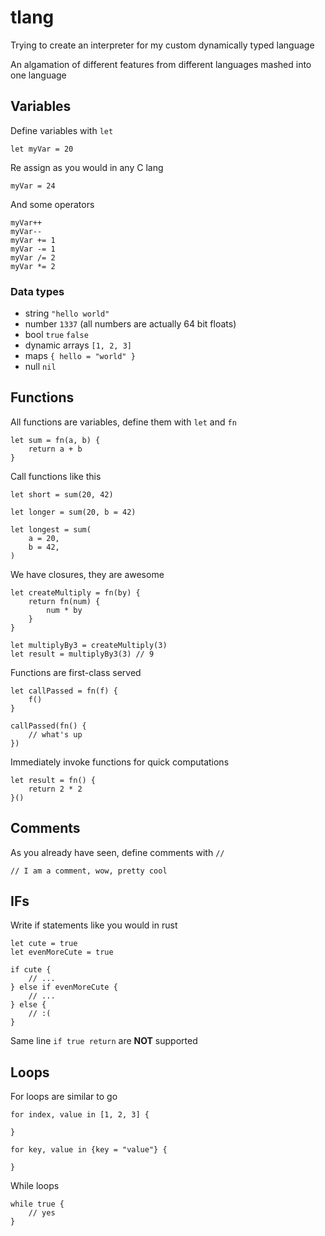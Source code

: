 # tlang

Trying to create an interpreter for my custom dynamically typed language

An algamation of different features from different languages mashed into one language

## Variables

Define variables with `let`

```
let myVar = 20
```

Re assign as you would in any C lang

```
myVar = 24
```

And some operators

```
myVar++
myVar--
myVar += 1
myVar -= 1
myVar /= 2
myVar *= 2
```

### Data types

- string `"hello world"`
- number `1337` (all numbers are actually 64 bit floats)
- bool `true` `false`
- dynamic arrays `[1, 2, 3]`
- maps `{ hello = "world" }`
- null `nil`

## Functions

All functions are variables, define them with `let` and `fn`

```
let sum = fn(a, b) {
    return a + b
}
```

Call functions like this

```
let short = sum(20, 42)

let longer = sum(20, b = 42)

let longest = sum(
    a = 20,
    b = 42,
)
```

We have closures, they are awesome

```
let createMultiply = fn(by) {
    return fn(num) {
        num * by
    }
}

let multiplyBy3 = createMultiply(3)
let result = multiplyBy3(3) // 9
```

Functions are first-class served

```
let callPassed = fn(f) {
    f()
}

callPassed(fn() {
    // what's up
})

```

Immediately invoke functions for quick computations

```
let result = fn() {
    return 2 * 2
}()
```

## Comments

As you already have seen, define comments with `//`

```
// I am a comment, wow, pretty cool
```

## IFs

Write if statements like you would in rust

```
let cute = true
let evenMoreCute = true

if cute {
    // ...
} else if evenMoreCute {
    // ...
} else {
    // :(
}
```

Same line `if true return` are **NOT** supported

## Loops

For loops are similar to go

```
for index, value in [1, 2, 3] {

}

for key, value in {key = "value"} {

}
```

While loops

```
while true {
    // yes
}
```
